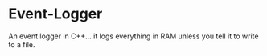 # Event-Logger
An event logger in C++... it logs everything in RAM unless you tell it to write to a file.
